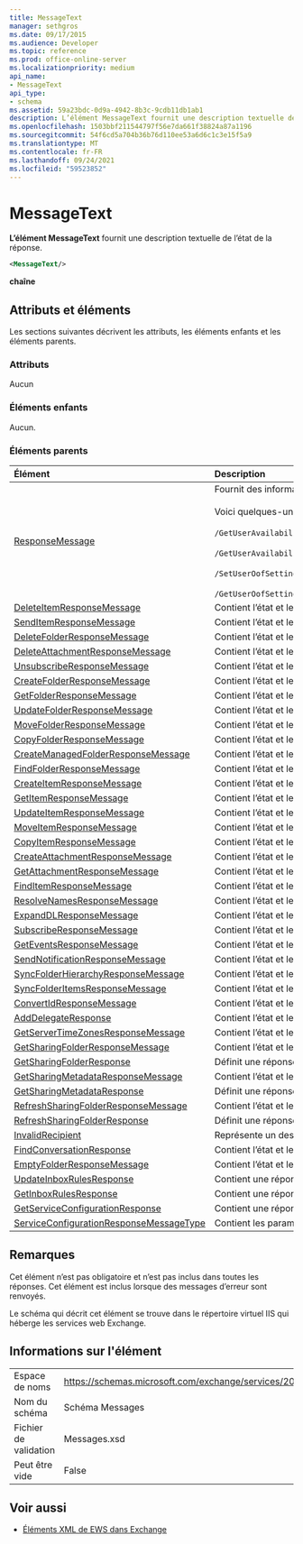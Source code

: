 ```yaml
---
title: MessageText
manager: sethgros
ms.date: 09/17/2015
ms.audience: Developer
ms.topic: reference
ms.prod: office-online-server
ms.localizationpriority: medium
api_name:
- MessageText
api_type:
- schema
ms.assetid: 59a23bdc-0d9a-4942-8b3c-9cdb11db1ab1
description: L’élément MessageText fournit une description textuelle de l’état de la réponse.
ms.openlocfilehash: 1503bbf211544797f56e7da661f38824a87a1196
ms.sourcegitcommit: 54f6cd5a704b36b76d110ee53a6d6c1c3e15f5a9
ms.translationtype: MT
ms.contentlocale: fr-FR
ms.lasthandoff: 09/24/2021
ms.locfileid: "59523852"
---
```

# <a name="messagetext"></a>MessageText

**L’élément MessageText** fournit une description textuelle de l’état de la réponse. 
  
```XML
<MessageText/>
```

 **chaîne**
## <a name="attributes-and-elements"></a>Attributs et éléments

Les sections suivantes décrivent les attributs, les éléments enfants et les éléments parents.
  
### <a name="attributes"></a>Attributs

Aucun
  
### <a name="child-elements"></a>Éléments enfants

Aucun.
  
### <a name="parent-elements"></a>Éléments parents

|**Élément**|**Description**|
|:-----|:-----|
|[ResponseMessage](responsemessage.md) <br/> | Fournit des informations descriptives sur l’état de la réponse.  <br/> <br/> Voici quelques-unes des expressions XPath possibles pour cet élément : <br/> <br/>  `/GetUserAvailabilityResponse/FreeBusyResponseArray/FreeBusyResponse/ResponseMessage` <br/> <br/> `/GetUserAvailabilityResponse/SuggestionsResponse/ResponseMessage` <br/><br/>  `/SetUserOofSettingsResponse/ResponseMessage` <br/><br/>  `/GetUserOofSettingsResponse/ResponseMessage` <br/> |
|[DeleteItemResponseMessage](deleteitemresponsemessage.md) <br/> |Contient l’état et le résultat d’une demande DeleteItem unique.  <br/> |
|[SendItemResponseMessage](senditemresponsemessage.md) <br/> |Contient l’état et le résultat d’une demande SendItem unique.  <br/> |
|[DeleteFolderResponseMessage](deletefolderresponsemessage.md) <br/> |Contient l’état et le résultat d’une demande DeleteFolder unique.  <br/> |
|[DeleteAttachmentResponseMessage](deleteattachmentresponsemessage.md) <br/> |Contient l’état et le résultat d’une demande DeleteAttachment unique.  <br/> |
|[UnsubscribeResponseMessage](unsubscriberesponsemessage.md) <br/> |Contient l’état et le résultat d’une demande de désabonnement unique.  <br/> |
|[CreateFolderResponseMessage](createfolderresponsemessage.md) <br/> |Contient l’état et le résultat d’une demande CreateFolder unique.  <br/> |
|[GetFolderResponseMessage](getfolderresponsemessage.md) <br/> |Contient l’état et le résultat d’une demande GetFolder unique.  <br/> |
|[UpdateFolderResponseMessage](updatefolderresponsemessage.md) <br/> |Contient l’état et le résultat d’une demande UpdateFolder unique.  <br/> |
|[MoveFolderResponseMessage](movefolderresponsemessage.md) <br/> |Contient l’état et le résultat d’une demande MoveFolder unique.  <br/> |
|[CopyFolderResponseMessage](copyfolderresponsemessage.md) <br/> |Contient l’état et le résultat d’une demande CopyFolder unique.  <br/> |
|[CreateManagedFolderResponseMessage](createmanagedfolderresponsemessage.md) <br/> |Contient l’état et le résultat d’une demande CreateManagedFolder unique.  <br/> |
|[FindFolderResponseMessage](findfolderresponsemessage.md) <br/> |Contient l’état et le résultat d’une demande FindFolder unique.  <br/> |
|[CreateItemResponseMessage](createitemresponsemessage.md) <br/> |Contient l’état et le résultat d’une demande CreateItem unique.  <br/> |
|[GetItemResponseMessage](getitemresponsemessage.md) <br/> |Contient l’état et le résultat d’une demande GetItem unique.  <br/> |
|[UpdateItemResponseMessage](updateitemresponsemessage.md) <br/> |Contient l’état et le résultat d’une demande UpdateItem unique.  <br/> |
|[MoveItemResponseMessage](moveitemresponsemessage.md) <br/> |Contient l’état et le résultat d’une demande MoveItem unique.  <br/> |
|[CopyItemResponseMessage](copyitemresponsemessage.md) <br/> |Contient l’état et le résultat d’une demande CopyItem unique.  <br/> |
|[CreateAttachmentResponseMessage](createattachmentresponsemessage.md) <br/> |Contient l’état et le résultat d’une demande CreateAttachment unique.  <br/> |
|[GetAttachmentResponseMessage](getattachmentresponsemessage.md) <br/> |Contient l’état et le résultat d’une demande GetAttachment unique.  <br/> |
|[FindItemResponseMessage](finditemresponsemessage.md) <br/> |Contient l’état et le résultat d’une demande FindItem unique.  <br/> |
|[ResolveNamesResponseMessage](resolvenamesresponsemessage.md) <br/> |Contient l’état et le résultat d’une demande ResolveNames.  <br/> |
|[ExpandDLResponseMessage](expanddlresponsemessage.md) <br/> |Contient l’état et le résultat d’une demande ExpandDL unique.  <br/> |
|[SubscribeResponseMessage](subscriberesponsemessage.md) <br/> |Contient l’état et le résultat d’une demande d’abonnement unique.  <br/> |
|[GetEventsResponseMessage](geteventsresponsemessage.md) <br/> |Contient l’état et le résultat d’une demande GetEvents unique.  <br/> |
|[SendNotificationResponseMessage](sendnotificationresponsemessage.md) <br/> |Contient l’état et le résultat d’une demande SendNotification unique.  <br/> |
|[SyncFolderHierarchyResponseMessage](syncfolderhierarchyresponsemessage.md) <br/> |Contient l’état et le résultat d’une demande SyncFolderHierarchy.  <br/> |
|[SyncFolderItemsResponseMessage](syncfolderitemsresponsemessage.md) <br/> |Contient l’état et le résultat d’une demande SyncFolderItems.  <br/> |
|[ConvertIdResponseMessage](convertidresponsemessage.md) <br/> |Contient l’état et le résultat d’une demande ConvertId.  <br/> |
|[AddDelegateResponse](adddelegateresponse.md) <br/> |Contient l’état et le résultat d’une demande AddDelegate.  <br/> |
|[GetServerTimeZonesResponseMessage](getservertimezonesresponsemessage.md) <br/> |Contient l’état et le résultat d’une demande GetServerTimeZones.  <br/> |
|[GetSharingFolderResponseMessage](getsharingfolderresponsemessage.md) <br/> |Contient l’état et le résultat d’une demande GetSharingFolder.  <br/> |
|[GetSharingFolderResponse](getsharingfolderresponse.md) <br/> |Définit une réponse à une demande GetSharingFolder.  <br/> |
|[GetSharingMetadataResponseMessage](getsharingmetadataresponsemessage.md) <br/> |Contient l’état et le résultat d’une demande GetSharingMetadata.  <br/> |
|[GetSharingMetadataResponse](getsharingmetadataresponse.md) <br/> |Définit une réponse à une demande GetSharingMetadata.  <br/> |
|[RefreshSharingFolderResponseMessage](refreshsharingfolderresponsemessage.md) <br/> |Contient l’état et le résultat d’une demande RefreshSharingFolder.  <br/> |
|[RefreshSharingFolderResponse](refreshsharingfolderresponse.md) <br/> |Définit une réponse à une demande RefreshSharingFolder.  <br/> |
|[InvalidRecipient](invalidrecipient.md) <br/> |Représente un destinataire non valide pour une demande GetSharingMetadata.  <br/> |
|[FindConversationResponse](findconversationresponse.md) <br/> |Contient l’état et les résultats **d’une réponse FindConversation.**  <br/> |
|[EmptyFolderResponseMessage](emptyfolderresponsemessage.md) <br/> |Contient l’état et le résultat d’une **demande EmptyFolder** unique.  <br/> |
|[UpdateInboxRulesResponse](updateinboxrulesresponse.md) <br/> |Contient une réponse à une **demande UpdateInboxRules.**  <br/> |
|[GetInboxRulesResponse](getinboxrulesresponse.md) <br/> |Contient une réponse à **une demande GetInboxRules.**  <br/> |
|[GetServiceConfigurationResponse](getserviceconfigurationresponse.md) <br/> |Contient une réponse à **une demande GetServiceConfiguration.**  <br/> |
|[ServiceConfigurationResponseMessageType](serviceconfigurationresponsemessagetype.md) <br/> |Contient les paramètres de configuration du service.  <br/> |
   
## <a name="remarks"></a>Remarques

Cet élément n’est pas obligatoire et n’est pas inclus dans toutes les réponses. Cet élément est inclus lorsque des messages d’erreur sont renvoyés. 
  
Le schéma qui décrit cet élément se trouve dans le répertoire virtuel IIS qui héberge les services web Exchange.
  
## <a name="element-information"></a>Informations sur l'élément

|||
|:-----|:-----|
|Espace de noms  <br/> |https://schemas.microsoft.com/exchange/services/2006/messages  <br/> |
|Nom du schéma  <br/> |Schéma Messages  <br/> |
|Fichier de validation  <br/> |Messages.xsd  <br/> |
|Peut être vide  <br/> |False  <br/> |
   
## <a name="see-also"></a>Voir aussi

- [Éléments XML de EWS dans Exchange](ews-xml-elements-in-exchange.md)

